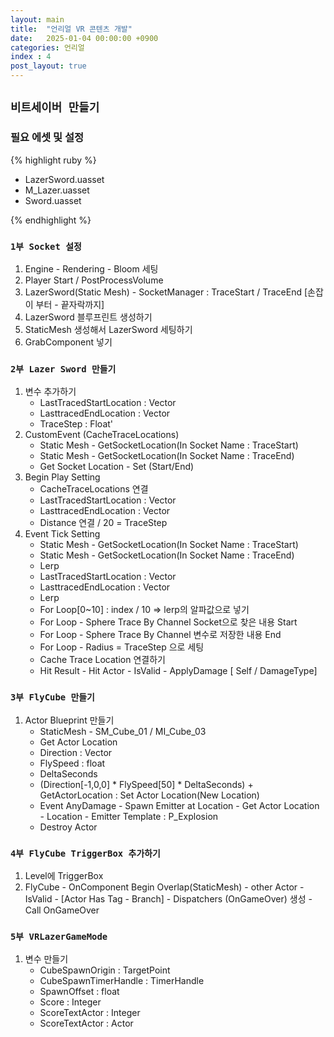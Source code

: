 ```yaml
---
layout: main
title:  "언리얼 VR 콘텐츠 개발"
date:   2025-01-04 00:00:00 +0900
categories: 언리얼
index : 4
post_layout: true
---
```


## `비트세이버 만들기`


### 필요 에셋 및 설정
{% highlight ruby %}
- LazerSword.uasset
- M_Lazer.uasset
- Sword.uasset

{% endhighlight %}

### `1부 Socket 설정`
1. Engine - Rendering - Bloom 세팅
2. Player Start / PostProcessVolume
3. LazerSword(Static Mesh) - SocketManager : TraceStart / TraceEnd [손잡이 부터 - 끝자락까지]
4. LazerSword 블루프린트 생성하기
5. StaticMesh 생성해서 LazerSword 세팅하기
6. GrabComponent 넣기

### `2부 Lazer Sword 만들기`
1. 변수 추가하기
    - LastTracedStartLocation : Vector
    - LasttracedEndLocation : Vector
    - TraceStep : Float'
2. CustomEvent (CacheTraceLocations)
    - Static Mesh - GetSocketLocation(In Socket Name : TraceStart)
    - Static Mesh - GetSocketLocation(In Socket Name : TraceEnd)
    - Get Socket Location - Set (Start/End)
3. Begin Play Setting
    - CacheTraceLocations 연결
    - LastTracedStartLocation : Vector
    - LasttracedEndLocation : Vector
    - Distance 연결 / 20 = TraceStep
4. Event Tick Setting
    - Static Mesh - GetSocketLocation(In Socket Name : TraceStart)
    - Static Mesh - GetSocketLocation(In Socket Name : TraceEnd)
    - Lerp
    - LastTracedStartLocation : Vector
    - LasttracedEndLocation : Vector
    - Lerp
    - For Loop[0~10] : index / 10 => lerp의 알파값으로 넣기
    - For Loop - Sphere Trace By Channel Socket으로 찾은 내용 Start 
    - For Loop - Sphere Trace By Channel 변수로 저장한 내용 End
    - For Loop - Radius = TraceStep 으로 세팅
    - Cache Trace Location 연결하기
    - Hit Result - Hit Actor - IsValid - ApplyDamage [ Self / DamageType]

### `3부 FlyCube 만들기`
1. Actor Blueprint 만들기
    - StaticMesh - SM_Cube_01 / MI_Cube_03
    - Get Actor Location
    - Direction : Vector
    - FlySpeed : float
    - DeltaSeconds 
    - (Direction[-1,0,0] * FlySpeed[50] * DeltaSeconds) + GetActorLocation : Set Actor Location(New Location)
    - Event AnyDamage - Spawn Emitter at Location - Get Actor Location - Location - Emitter Template : P_Explosion
    - Destroy Actor
    
### `4부 FlyCube TriggerBox 추가하기`
1. Level에 TriggerBox
2. FlyCube - OnComponent Begin Overlap(StaticMesh) - other Actor - IsValid - [Actor Has Tag - Branch] - Dispatchers (OnGameOver) 생성 - Call OnGameOver

### `5부 VRLazerGameMode`
1. 변수 만들기
    - CubeSpawnOrigin : TargetPoint
    - CubeSpawnTimerHandle : TimerHandle
    - SpawnOffset : float
    - Score : Integer
    - ScoreTextActor : Integer
    - ScoreTextActor : Actor



